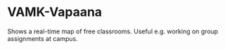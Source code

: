 # VAMK-Vapaana
Shows a real-time map of free classrooms. Useful e.g. working on group assignments at campus.
